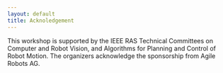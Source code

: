 ```yaml
---
layout: default
title: Acknoledgement
---
```


This workshop is supported by the IEEE RAS Technical Committees on Computer and Robot Vision, and Algorithms for Planning and Control of Robot Motion. The organizers acknowledge the sponsorship from Agile Robots AG.
